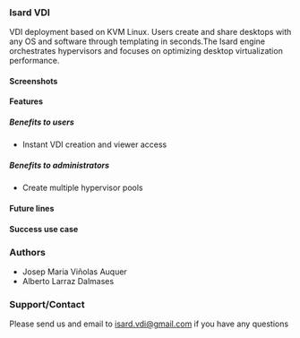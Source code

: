 ### Isard VDI
VDI deployment based on KVM Linux. Users create and share desktops with any OS and  software through templating in seconds.The Isard engine orchestrates hypervisors and focuses on optimizing desktop virtualization performance.

#### Screenshots

#### Features
##### Benefits to users
+ Instant VDI creation and viewer access

##### Benefits to administrators
+ Create multiple hypervisor pools

#### Future lines

#### Success use case

### Authors
+ Josep Maria Viñolas Auquer
+ Alberto Larraz Dalmases

### Support/Contact
Please send us and email to isard.vdi@gmail.com if you have any questions
